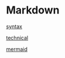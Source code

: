 # Markdown

[syntax](markdown-sytax-template.md)

[technical](markdown-techniques.md)

[mermaid](markdown-mermaid.md)

